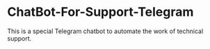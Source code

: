# ChatBot-For-Support-Telegram
This is a special Telegram chatbot to automate the work of technical support.
